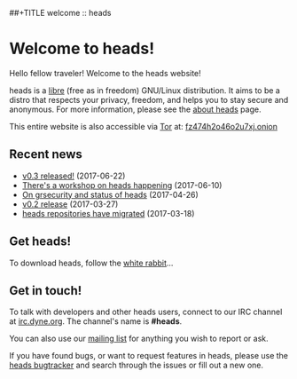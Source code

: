 ##+TITLE welcome :: heads

Welcome to heads!
=================

Hello fellow traveler! Welcome to the heads website!

heads is a [libre](https://en.wikipedia.org/wiki/Libre_software) (free
as in freedom) GNU/Linux distribution. It aims to be a distro that
respects your privacy, freedom, and helps you to stay secure and
anonymous. For more information, please see the [about heads](about.html)
page.

This entire website is also accessible via [Tor](https://torproject.org)
at: [fz474h2o46o2u7xj.onion](http://fz474h2o46o2u7xj.onion)

## Recent news

* [v0.3 released!](/news/2017/06/release-03.html) (2017-06-22)
* [There's a workshop on heads happening](/news/2017/06/rmll2017.html) (2017-06-10)
* [On grsecurity and status of heads](/news/2017/04/on-grsec.html) (2017-04-26)
* [v0.2 release](/news/2017/03/release-02.html) (2017-03-27)
* [heads repositories have migrated](/news/2017/03/repo-migration.html) (2017-03-18)


## Get heads!

To download heads, follow the [white rabbit](/download/)...


## Get in touch!

To talk with developers and other heads users, connect to
our IRC channel at [irc.dyne.org](https://irc.dyne.org/?channels=#heads).
The channel's name is **#heads**.

You can also use our
[mailing list](https://mailinglists.dyne.org/cgi-bin/mailman/listinfo/heads)
for anything you wish to report or ask.

If you have found bugs, or want to request features in heads, please use
the [heads bugtracker](https://github.com/headslive/bugtracker) and
search through the issues or fill out a new one.
